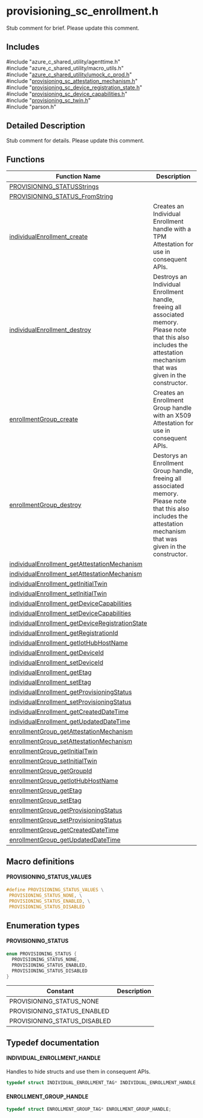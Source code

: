 # provisioning_sc_enrollment.h 

Stub comment for brief. Please update this comment.

## Includes

\#include "azure_c_shared_utility/agenttime.h"  
\#include "azure_c_shared_utility/macro_utils.h"  
\#include "[azure_c_shared_utility/umock_c_prod.h](iot-c-ref-umock-c-prod-h.md)"  
\#include "[provisioning_sc_attestation_mechanism.h](iot-c-ref-provisioning-sc-attestation-mechanism-h.md)"  
\#include "[provisioning_sc_device_registration_state.h](iot-c-ref-provisioning-sc-device-registration-state-h.md)"  
\#include "[provisioning_sc_device_capabilities.h](iot-c-ref-provisioning-sc-device-capabilities-h.md)"  
\#include "[provisioning_sc_twin.h](iot-c-ref-provisioning-sc-twin-h.md)"  
\#include "parson.h"  

## Detailed Description

Stub comment for details. Please update this comment.

## Functions

Function Name                  | Description                                
--------------------------------|---------------------------------------------
[PROVISIONING_STATUSStrings](./iot-c-ref-provisioning-sc-enrollment-h/provisioning-statusstrings.md)            | 
[PROVISIONING_STATUS_FromString](./iot-c-ref-provisioning-sc-enrollment-h/provisioning-status-fromstring.md)            | 
[individualEnrollment_create](./iot-c-ref-provisioning-sc-enrollment-h/individualenrollment-create.md)            | Creates an Individual Enrollment handle with a TPM Attestation for use in consequent APIs.
[individualEnrollment_destroy](./iot-c-ref-provisioning-sc-enrollment-h/individualenrollment-destroy.md)            | Destroys an Individual Enrollment handle, freeing all associated memory. Please note that this also includes the attestation mechanism that was given in the constructor.
[enrollmentGroup_create](./iot-c-ref-provisioning-sc-enrollment-h/enrollmentgroup-create.md)            | Creates an Enrollment Group handle with an X509 Attestation for use in consequent APIs.
[enrollmentGroup_destroy](./iot-c-ref-provisioning-sc-enrollment-h/enrollmentgroup-destroy.md)            | Destorys an Enrollment Group handle, freeing all associated memory. Please note that this also includes the attestation mechanism that was given in the constructor.
[individualEnrollment_getAttestationMechanism](./iot-c-ref-provisioning-sc-enrollment-h/individualenrollment-getattestationmechanism.md)            | 
[individualEnrollment_setAttestationMechanism](./iot-c-ref-provisioning-sc-enrollment-h/individualenrollment-setattestationmechanism.md)            | 
[individualEnrollment_getInitialTwin](./iot-c-ref-provisioning-sc-enrollment-h/individualenrollment-getinitialtwin.md)            | 
[individualEnrollment_setInitialTwin](./iot-c-ref-provisioning-sc-enrollment-h/individualenrollment-setinitialtwin.md)            | 
[individualEnrollment_getDeviceCapabilities](./iot-c-ref-provisioning-sc-enrollment-h/individualenrollment-getdevicecapabilities.md)            | 
[individualEnrollment_setDeviceCapabilities](./iot-c-ref-provisioning-sc-enrollment-h/individualenrollment-setdevicecapabilities.md)            | 
[individualEnrollment_getDeviceRegistrationState](./iot-c-ref-provisioning-sc-enrollment-h/individualenrollment-getdeviceregistrationstate.md)            | 
[individualEnrollment_getRegistrationId](./iot-c-ref-provisioning-sc-enrollment-h/individualenrollment-getregistrationid.md)            | 
[individualEnrollment_getIotHubHostName](./iot-c-ref-provisioning-sc-enrollment-h/individualenrollment-getiothubhostname.md)            | 
[individualEnrollment_getDeviceId](./iot-c-ref-provisioning-sc-enrollment-h/individualenrollment-getdeviceid.md)            | 
[individualEnrollment_setDeviceId](./iot-c-ref-provisioning-sc-enrollment-h/individualenrollment-setdeviceid.md)            | 
[individualEnrollment_getEtag](./iot-c-ref-provisioning-sc-enrollment-h/individualenrollment-getetag.md)            | 
[individualEnrollment_setEtag](./iot-c-ref-provisioning-sc-enrollment-h/individualenrollment-setetag.md)            | 
[individualEnrollment_getProvisioningStatus](./iot-c-ref-provisioning-sc-enrollment-h/individualenrollment-getprovisioningstatus.md)            | 
[individualEnrollment_setProvisioningStatus](./iot-c-ref-provisioning-sc-enrollment-h/individualenrollment-setprovisioningstatus.md)            | 
[individualEnrollment_getCreatedDateTime](./iot-c-ref-provisioning-sc-enrollment-h/individualenrollment-getcreateddatetime.md)            | 
[individualEnrollment_getUpdatedDateTime](./iot-c-ref-provisioning-sc-enrollment-h/individualenrollment-getupdateddatetime.md)            | 
[enrollmentGroup_getAttestationMechanism](./iot-c-ref-provisioning-sc-enrollment-h/enrollmentgroup-getattestationmechanism.md)            | 
[enrollmentGroup_setAttestationMechanism](./iot-c-ref-provisioning-sc-enrollment-h/enrollmentgroup-setattestationmechanism.md)            | 
[enrollmentGroup_getInitialTwin](./iot-c-ref-provisioning-sc-enrollment-h/enrollmentgroup-getinitialtwin.md)            | 
[enrollmentGroup_setInitialTwin](./iot-c-ref-provisioning-sc-enrollment-h/enrollmentgroup-setinitialtwin.md)            | 
[enrollmentGroup_getGroupId](./iot-c-ref-provisioning-sc-enrollment-h/enrollmentgroup-getgroupid.md)            | 
[enrollmentGroup_getIotHubHostName](./iot-c-ref-provisioning-sc-enrollment-h/enrollmentgroup-getiothubhostname.md)            | 
[enrollmentGroup_getEtag](./iot-c-ref-provisioning-sc-enrollment-h/enrollmentgroup-getetag.md)            | 
[enrollmentGroup_setEtag](./iot-c-ref-provisioning-sc-enrollment-h/enrollmentgroup-setetag.md)            | 
[enrollmentGroup_getProvisioningStatus](./iot-c-ref-provisioning-sc-enrollment-h/enrollmentgroup-getprovisioningstatus.md)            | 
[enrollmentGroup_setProvisioningStatus](./iot-c-ref-provisioning-sc-enrollment-h/enrollmentgroup-setprovisioningstatus.md)            | 
[enrollmentGroup_getCreatedDateTime](./iot-c-ref-provisioning-sc-enrollment-h/enrollmentgroup-getcreateddatetime.md)            | 
[enrollmentGroup_getUpdatedDateTime](./iot-c-ref-provisioning-sc-enrollment-h/enrollmentgroup-getupdateddatetime.md)            | 

## Macro definitions

#### PROVISIONING_STATUS_VALUES

```C
#define PROVISIONING_STATUS_VALUES \
 PROVISIONING_STATUS_NONE, \
 PROVISIONING_STATUS_ENABLED, \
 PROVISIONING_STATUS_DISABLED 

```

## Enumeration types

#### PROVISIONING_STATUS

```C
enum PROVISIONING_STATUS {
  PROVISIONING_STATUS_NONE,
  PROVISIONING_STATUS_ENABLED,
  PROVISIONING_STATUS_DISABLED
}

```
Constant                    | Description                                
----------------------------|----------------
 PROVISIONING_STATUS_NONE            | 
 PROVISIONING_STATUS_ENABLED            | 
 PROVISIONING_STATUS_DISABLED            | 

## Typedef documentation

#### INDIVIDUAL_ENROLLMENT_HANDLE

Handles to hide structs and use them in consequent APIs. 

```C
typedef struct INDIVIDUAL_ENROLLMENT_TAG* INDIVIDUAL_ENROLLMENT_HANDLE;
```

#### ENROLLMENT_GROUP_HANDLE

```C
typedef struct ENROLLMENT_GROUP_TAG* ENROLLMENT_GROUP_HANDLE;
```

